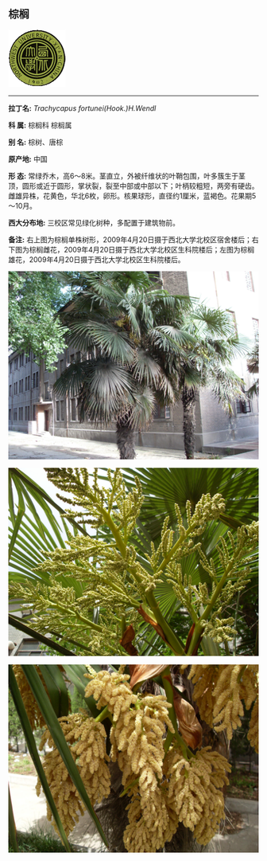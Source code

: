 ## 棕榈

![西北大学校园网络植物志](JPG/nwu.gif)

---

**拉丁名:**  _Trachycapus fortunei(Hook.)H.Wendl_

**科 属:** 棕榈科 棕榈属

**别 名:** 棕树、唐棕

**原产地:** 中国

**形  态:** 常绿乔木，高6～8米。茎直立，外被纤维状的叶鞘包围，叶多簇生于茎顶，圆形或近于圆形，掌状裂，裂至中部或中部以下；叶柄较粗短，两旁有硬齿。雌雄异株，花黄色，华北6枚，卵形。核果球形，直径约1厘米，蓝褐色。花果期5～10月。　　　　　　　　　　　　　

**西大分布地:** 三校区常见绿化树种，多配置于建筑物前。

**备注:** 右上图为棕榈单株树形，2009年4月20日摄于西北大学北校区宿舍楼后；右下图为棕榈雌花，2009年4月20日摄于西北大学北校区生科院楼后；左图为棕榈雄花，2009年4月20日摄于西北大学北校区生科院楼后。　　

![棕榈](JPG/棕榈.JPG) 

![棕榈](JPG/棕榈雌花.JPG) 

![棕榈](JPG/棕榈雄花.JPG) 

